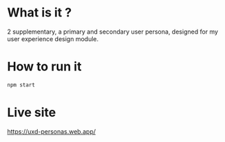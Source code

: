 # What is it ?

2 supplementary, a primary and secondary user persona, designed for my user experience design module.

# How to run it

```javascript 
npm start
```

# Live site

https://uxd-personas.web.app/
